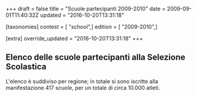 +++
draft = false
title = "Scuole partecipanti 2009-2010"
date = 2009-09-01T11:40:32Z
updated = "2016-10-20T13:31:18"

[taxonomies]
contest = [ "school",]
edition = [ "2009-2010",]

[extra]
override_updated = "2016-10-20T13:31:18"
+++
## Elenco delle scuole partecipanti alla Selezione Scolastica

L'elenco è suddiviso per regione; in totale si sono iscritte alla manifestazione 417 scuole, per un totale di circa 10.000 atleti.
